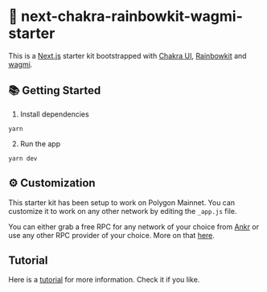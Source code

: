 # 🚀 next-chakra-rainbowkit-wagmi-starter

This is a [Next.js](https://nextjs.org) starter kit bootstrapped with [Chakra UI](https://chakra-ui.com/), [Rainbowkit](https://rainbowkit.com) and [wagmi](https://wagmi.sh).

## 📚 Getting Started

1.  Install dependencies

```
yarn
```

2. Run the app

```
yarn dev
```

## ⚙️ Customization

This starter kit has been setup to work on Polygon Mainnet. You can customize it to work on any other network by editing the `_app.js` file.

You can either grab a free RPC for any network of your choice from [Ankr](https://www.ankr.com/protocol/) or use any other RPC provider of your choice. More on that [here](https://www.rainbowkit.com/docs/installation).

## Tutorial

Here is a [tutorial](https://ankr.hashnode.dev/getting-started-with-lens-protocol-as-a-frontend-developer) for more information. Check it if you like.


